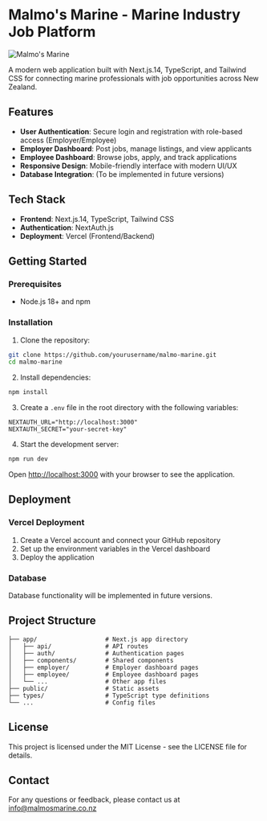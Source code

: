 # Malmo's Marine - Marine Industry Job Platform

![Malmo's Marine](https://example.com/hero-image.jpg)

A modern web application built with Next.js.14, TypeScript, and Tailwind CSS for connecting marine professionals with job opportunities across New Zealand.

## Features

- **User Authentication**: Secure login and registration with role-based access (Employer/Employee)
- **Employer Dashboard**: Post jobs, manage listings, and view applicants
- **Employee Dashboard**: Browse jobs, apply, and track applications
- **Responsive Design**: Mobile-friendly interface with modern UI/UX
- **Database Integration**: (To be implemented in future versions)

## Tech Stack

- **Frontend**: Next.js.14, TypeScript, Tailwind CSS
- **Authentication**: NextAuth.js
- **Deployment**: Vercel (Frontend/Backend)

## Getting Started

### Prerequisites

- Node.js 18+ and npm

### Installation

1. Clone the repository:

```bash
git clone https://github.com/yourusername/malmo-marine.git
cd malmo-marine
```

2. Install dependencies:

```bash
npm install
```

3. Create a `.env` file in the root directory with the following variables:

```
NEXTAUTH_URL="http://localhost:3000"
NEXTAUTH_SECRET="your-secret-key"
```

4. Start the development server:

```bash
npm run dev
```

Open [http://localhost:3000](http://localhost:3000) with your browser to see the application.

## Deployment

### Vercel Deployment

1. Create a Vercel account and connect your GitHub repository
2. Set up the environment variables in the Vercel dashboard
3. Deploy the application

### Database

Database functionality will be implemented in future versions.

## Project Structure

```
├── app/                   # Next.js app directory
│   ├── api/               # API routes
│   ├── auth/              # Authentication pages
│   ├── components/        # Shared components
│   ├── employer/          # Employer dashboard pages
│   ├── employee/          # Employee dashboard pages
│   └── ...                # Other app files
├── public/                # Static assets
├── types/                 # TypeScript type definitions
└── ...                    # Config files
```

## License

This project is licensed under the MIT License - see the LICENSE file for details.

## Contact

For any questions or feedback, please contact us at info@malmosmarine.co.nz
